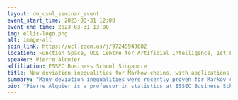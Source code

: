 ```yaml
---
layout: dm_csml_seminar_event
event_start_time: 2023-03-31 12:00
event_end_time: 2023-03-31 13:00
img: ellis-logo.png
alt: image-alt
join_link: https://ucl.zoom.us/j/97245943682
location: Function Space, UCL Centre for Artificial Intelligence, 1st Floor, 90 High Holborn, London WC1V 6BH
speaker: Pierre Alquier
affiliation: ESSEC Business School Singapore
title: New deviation inequalities for Markov chains, with applications to stochastic optimization and empirical risk minimization
summary: "Many deviation inequalities were recently proven for Markov chains based on martingale techniques. However, such inequalities rely strongly on the assumption that the chain is homogeneous and contractive. Such an assumption is not satisfied in many practical situations, a typical example being the iterates of SGD. In this paper, we extend these techniques to prove deviation inequalities for a class of non-homogeneous Markov chains. I will introduce these inequalities and then focus on two applications: empirical risk minimization for time series, and stochastic optimization. This is based on a joint work with Xiequan Fan (Tianjin University) and Paul Doukhan (Université de Cergy-Pontoise): https://linkinghub.elsevier.com/retrieve/pii/S0304414922001600 (published version) https://arxiv.org/abs/2102.08685 (open-access version)"
bio: "Pierre Alquier is a professor in statistics at ESSEC Business School in the ASIA-PACIFIC Campus in Singapore. He was previously a researcher at RIKEN AIP in Tokyo. Previously, he held various academic positions in Europe, including Professor of Statistics at ENSAE Paris and Senior Lecturer in Statistics at UCD Dublin. He is currently a senior member of the PC for COLT 2023 and editor for the Journal of Machine Learning Research and Transactions on Machine Learning Research."
---
```

